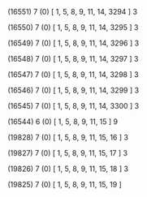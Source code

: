 (16551) 7 (0) [ 1, 5, 8, 9, 11, 14, 3294 ] 3 


(16550) 7 (0) [ 1, 5, 8, 9, 11, 14, 3295 ] 3 


(16549) 7 (0) [ 1, 5, 8, 9, 11, 14, 3296 ] 3 


(16548) 7 (0) [ 1, 5, 8, 9, 11, 14, 3297 ] 3 


(16547) 7 (0) [ 1, 5, 8, 9, 11, 14, 3298 ] 3 


(16546) 7 (0) [ 1, 5, 8, 9, 11, 14, 3299 ] 3 


(16545) 7 (0) [ 1, 5, 8, 9, 11, 14, 3300 ] 3 


(16544) 6 (0) [ 1, 5, 8, 9, 11, 15 ] 9 


(19828) 7 (0) [ 1, 5, 8, 9, 11, 15, 16 ] 3 


(19827) 7 (0) [ 1, 5, 8, 9, 11, 15, 17 ] 3 


(19826) 7 (0) [ 1, 5, 8, 9, 11, 15, 18 ] 3 


(19825) 7 (0) [ 1, 5, 8, 9, 11, 15, 19 ]  

